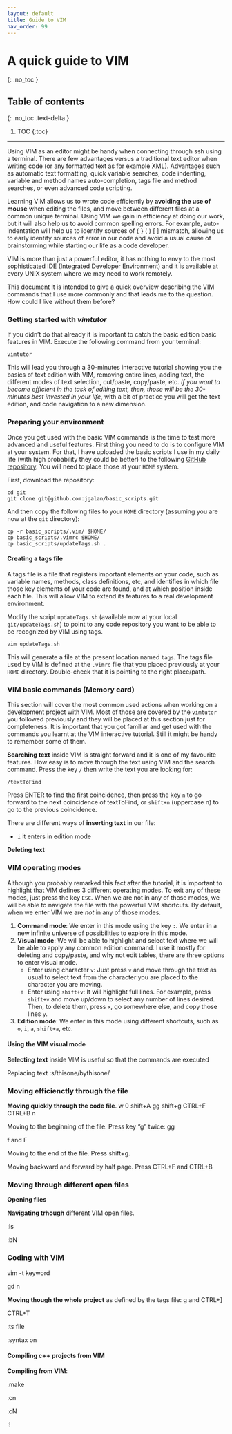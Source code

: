 ```yaml
---
layout: default
title: Guide to VIM
nav_order: 99
---
```


# A quick guide to VIM
{: .no_toc }

## Table of contents
{: .no_toc .text-delta }

1. TOC
{:toc}

---

Using VIM as an editor might be handy when connecting through ssh using a terminal. There are few advantages versus a traditional text editor when writing code (or any formatted text as for example XML). Advantages such as automatic text formatting, quick variable searches, code indenting, variable and method names auto-completion, tags file and method searches, or even advanced code scripting.

Learning VIM allows us to wrote code efficiently by **avoiding the use of mouse** when editing the files, and move between different files at a common unique terminal. Using VIM we gain in efficiency at doing our work, but it will also help us to avoid common spelling errors. For example, auto-indentation will help us to identify sources of { } ( ) [ ] mismatch, allowing us to early identify sources of error in our code and avoid a usual cause of brainstorming while starting our life as a code developer.

VIM is more than just a powerful editor, it has nothing to envy to the most sophisticated IDE (Integrated Developer Environment) and it is available at every UNIX system where we may need to work remotely.

This document it is intended to give a quick overview describing the VIM commands that I use more commonly and that leads me to the question. How could I live without them before?

### Getting started with *vimtutor*

If you didn’t do that already it is important to catch the basic edition basic features in VIM. Execute the following command from your terminal:

```
vimtutor
```

This will lead you through a 30-minutes interactive tutorial showing you the basics of text edition with VIM, removing entire lines, adding text, the different modes of text selection, cut/paste, copy/paste, etc. *If you want to become efficient in the task of editing text, then, those will be the 30-minutes best invested in your life*, with a bit of practice you will get the text edition, and code navigation to a new dimension.

### Preparing your environment

Once you get used with the basic VIM commands is the time to test more advanced and useful features. First thing you need to do is to configure VIM at your system. For that, I have uploaded the basic scripts I use in my daily life (with high probability they could be better) to the following [GitHub repository](https://github.com/jgalan/basic_scripts). You will need to place those at your `HOME` system.

First, download the repository:
```
cd git
git clone git@github.com:jgalan/basic_scripts.git
```

And then copy the following files to your `HOME` directory (assuming you are now at the `git` directory):

```
cp -r basic_scripts/.vim/ $HOME/
cp basic_scripts/.vimrc $HOME/
cp basic_scripts/updateTags.sh .
```

#### Creating a tags file

A tags file is a file that registers important elements on your code, such as variable names, methods, class definitions, etc, and identifies in which file those key elements of your code are found, and at which position inside each file. This will allow VIM to extend its features to a real development environment.

Modify the script `updateTags.sh` (available now at your local `git/updateTags.sh`) to point to any code repository you want to be able to be recognized by VIM using tags.

```
vim updateTags.sh
```

This will generate a file at the present location named `tags`. The tags file used by VIM is defined at the `.vimrc` file that you placed previously at your `HOME` directory. Double-check that it is pointing to the right place/path.

### VIM basic commands (Memory card)

This section will cover the most common used actions when working on a development project with VIM. Most of those are covered by the `vimtutor` you followed previously and they will be placed at this section just for completeness. It is important that you got familiar and get used with the commands you learnt at the VIM interactive tutorial. Still it might be handy to remember some of them.
 
**Searching text** inside VIM is straight forward and it is one of my favourite features. How easy is to move through the text using VIM and the search command. Press the key `/` then write the text you are looking for:

```
/textToFind
```

Press ENTER to find the first coincidence, then press the key `n` to go forward to the next coincidence of textToFind, or `shift+n` (uppercase n) to go to the previous coincidence.

There are different ways of **inserting text** in our file:
 - `i` it enters in edition mode

**Deleting text** 

### VIM operating modes

Although you probably remarked this fact after the tutorial, it is important to highlight that VIM defines 3 different operating modes. To exit any of these modes, just press the key `ESC`. When we are not in any of those modes, we will be able to navigate the file with the powerfull VIM shortcuts. By default, when we enter VIM we are *not* in any of those modes.

 1. **Command mode**: We enter in this mode using the key `:`. We enter in a new infinite universe of possibilities to explore in this mode.
 2. **Visual mode**: We will be able to highlight and select text where we will be able to apply any common edition command. I use it mostly for deleting and copy/paste, and why not edit tables, there are three options to enter visual mode.
	- Enter using character `v`: Just press `v` and move through the text as usual to select text from the character you are placed to the character you are moving.
	- Enter using `shift+v`: It will highlight full lines. For example, press `shift+v` and move up/down to select any number of lines desired. Then, to delete them, press `x`, go somewhere else, and copy those lines `y`.
 3. **Edition mode**: We enter in this mode using different shortcuts, such as `o`, `i`, `a`, `shift+a`, etc.


#### Using the VIM visual mode

**Selecting text** inside VIM is useful so that the commands are executed

Replacing text :s/thisone/bythisone/

### Moving efficienctly through the file

**Moving quickly through the code file**.  w 0 shift+A gg shift+g CTRL+F CTRL+B n

Moving to the beginning of the file. Press key “g” twice: gg

f and F

Moving to the end of the file. Press shift+g.

Moving backward and forward by half page. Press CTRL+F and CTRL+B

### Moving through different open files

**Opening files**

**Navigating trhough** different VIM open files.

:ls

:bN


### Coding with VIM

vim -t keyword

gd n

**Moving though the whole project** as defined by the tags file:
g and CTRL+]

CTRL+T

:ts file

:syntax on

#### Compiling c++ projects from VIM
**Compiling from VIM**:

:make

:cn

:cN

:!
